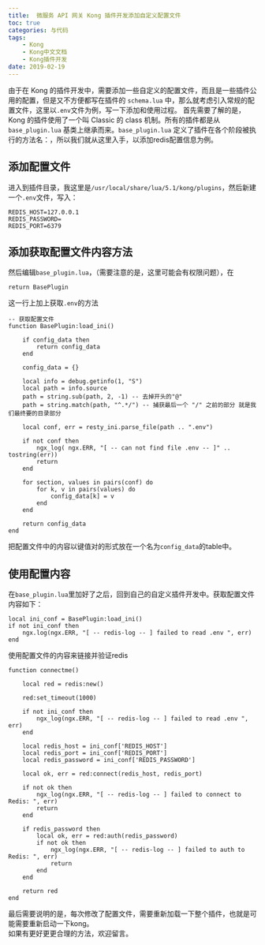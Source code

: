 ```yaml
---
title:  微服务 API 网关 Kong 插件开发添加自定义配置文件
toc: true
categories: 与代码
tags: 
	- Kong
	- Kong中文文档
	- Kong插件开发
date: 2019-02-19
---
```


由于在 Kong 的插件开发中，需要添加一些自定义的配置文件，而且是一些插件公用的配置，但是又不方便都写在插件的 `schema.lua` 中，那么就考虑引入常规的配置文件，这里以`.env`文件为例，写一下添加和使用过程。
首先需要了解的是，Kong 的插件使用了一个叫 Classic 的 class 机制。所有的插件都是从 `base_plugin.lua` 基类上继承而来。`base_plugin.lua` 定义了插件在各个阶段被执行的方法名：，所以我们就从这里入手，以添加redis配置信息为例。

## 添加配置文件
进入到插件目录，我这里是`/usr/local/share/lua/5.1/kong/plugins`，然后新建一个`.env`文件，写入：
```
REDIS_HOST=127.0.0.1
REDIS_PASSWORD=
REDIS_PORT=6379
```

## 添加获取配置文件内容方法
然后编辑`base_plugin.lua`，（需要注意的是，这里可能会有权限问题），在

```
return BasePlugin
```
这一行上加上获取`.env`的方法

```
-- 获取配置文件
function BasePlugin:load_ini()

    if config_data then
        return config_data
    end

    config_data = {}

    local info = debug.getinfo(1, "S")
    local path = info.source
    path = string.sub(path, 2, -1) -- 去掉开头的"@"
    path = string.match(path, "^.*/") -- 捕获最后一个 "/" 之前的部分 就是我们最终要的目录部分

    local conf, err = resty_ini.parse_file(path .. ".env")

    if not conf then
        ngx_log( ngx.ERR, "[ -- can not find file .env -- ]" .. tostring(err))
        return
    end

    for section, values in pairs(conf) do
        for k, v in pairs(values) do
            config_data[k] = v
        end
    end

    return config_data
end
```

把配置文件中的内容以键值对的形式放在一个名为`config_data`的table中。

## 使用配置内容

在`base_plugin.lua`里加好了之后，回到自己的自定义插件开发中。获取配置文件内容如下：

```
local ini_conf = BasePlugin:load_ini()
if not ini_conf then
    ngx.log(ngx.ERR, "[ -- redis-log -- ] failed to read .env ", err)
end
```
使用配置文件的内容来链接并验证redis

```
function connectme()

    local red = redis:new()

    red:set_timeout(1000)

    if not ini_conf then
        ngx_log(ngx.ERR, "[ -- redis-log -- ] failed to read .env ", err)
    end

    local redis_host = ini_conf['REDIS_HOST']
    local redis_port = ini_conf['REDIS_PORT']
    local redis_password = ini_conf['REDIS_PASSWORD']

    local ok, err = red:connect(redis_host, redis_port)

    if not ok then
        ngx_log(ngx.ERR, "[ -- redis-log -- ] failed to connect to Redis: ", err)
        return
    end

    if redis_password then
        local ok, err = red:auth(redis_password)
        if not ok then
            ngx_log(ngx.ERR, "[ -- redis-log -- ] failed to auth to Redis: ", err)
            return
        end
    end

    return red
end
```

最后需要说明的是，每次修改了配置文件，需要重新加载一下整个插件，也就是可能需要重新启动一下kong。  
如果有更好更更合理的方法，欢迎留言。





